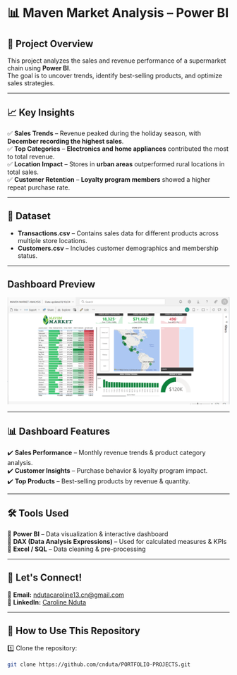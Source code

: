 # 📊 Maven Market Analysis – Power BI

## 📌 Project Overview
This project analyzes the sales and revenue performance of a supermarket chain using **Power BI**.  
The goal is to uncover trends, identify best-selling products, and optimize sales strategies.

---

## 📈 Key Insights
✅ **Sales Trends** – Revenue peaked during the holiday season, with **December recording the highest sales**.  
✅ **Top Categories** – **Electronics and home appliances** contributed the most to total revenue.  
✅ **Location Impact** – Stores in **urban areas** outperformed rural locations in total sales.  
✅ **Customer Retention** – **Loyalty program members** showed a higher repeat purchase rate.

---

## 📂 Dataset
- **Transactions.csv** – Contains sales data for different products across multiple store locations.  
- **Customers.csv** – Includes customer demographics and membership status.  

---
## Dashboard Preview
![Maven Market Dashboard](MAVEN%20MARKET%20DASHBOARD%20IMAGE.png)

---
## 📊 Dashboard Features
✔️ **Sales Performance** – Monthly revenue trends & product category analysis.  
✔️ **Customer Insights** – Purchase behavior & loyalty program impact.  
✔️ **Top Products** – Best-selling products by revenue & quantity.  

---

## 🛠️ Tools Used
🔹 **Power BI** – Data visualization & interactive dashboard  
🔹 **DAX (Data Analysis Expressions)** – Used for calculated measures & KPIs  
🔹 **Excel / SQL** – Data cleaning & pre-processing  



---

## 📩 Let's Connect!
📧 **Email:** ndutacaroline13.cn@gmail.com  
💼 **LinkedIn:** [Caroline Nduta](https://www.linkedin.com/in/caroline-nduta-data)  

---

## 🚀 How to Use This Repository
1️⃣ Clone the repository:  
   ```bash
   git clone https://github.com/cnduta/PORTFOLIO-PROJECTS.git
